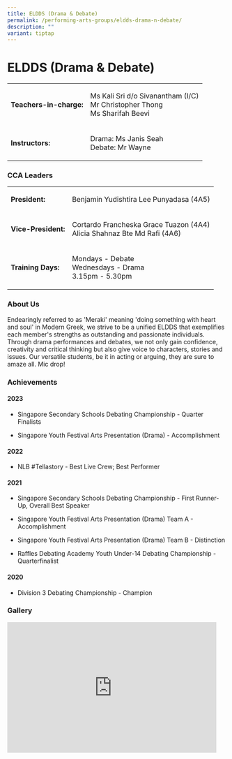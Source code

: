 ```yaml
---
title: ELDDS (Drama & Debate)
permalink: /performing-arts-groups/eldds-drama-n-debate/
description: ""
variant: tiptap
---
```

<h1>ELDDS (Drama &amp; Debate)</h1>
<table style="minWidth: 50px">
<colgroup>
<col>
<col>
</colgroup>
<tbody>
<tr>
<td rowspan="1" colspan="1">
<p><strong>Teachers-in-charge:</strong>
</p>
</td>
<td rowspan="1" colspan="1">
<p>Ms Kali Sri d/o Sivanantham (I/C)
<br>Mr Christopher Thong
<br>Ms Sharifah Beevi</p>
</td>
</tr>
<tr>
<td rowspan="1" colspan="1">
<p><strong>Instructors:</strong>
</p>
</td>
<td rowspan="1" colspan="1">
<p>Drama: Ms Janis Seah
<br>Debate: Mr Wayne</p>
</td>
</tr>
</tbody>
</table>
<h3>CCA Leaders</h3>
<table style="minWidth: 50px">
<colgroup>
<col>
<col>
</colgroup>
<tbody>
<tr>
<td rowspan="1" colspan="1">
<p><strong>President:</strong>
</p>
</td>
<td rowspan="1" colspan="1">
<p>Benjamin Yudishtira Lee Punyadasa (4A5)</p>
</td>
</tr>
<tr>
<td rowspan="1" colspan="1">
<p><strong>Vice-President:</strong>
</p>
</td>
<td rowspan="1" colspan="1">
<p>Cortardo Francheska Grace Tuazon (4A4)
<br>Alicia Shahnaz Bte Md Rafi (4A6)</p>
</td>
</tr>
<tr>
<td rowspan="1" colspan="1">
<p><strong>Training Days:</strong>
</p>
</td>
<td rowspan="1" colspan="1">
<p>Mondays - Debate
<br>Wednesdays - Drama
<br>3.15pm - 5.30pm</p>
</td>
</tr>
</tbody>
</table>
<h3>About Us</h3>
<p>Endearingly referred to as 'Meraki' meaning 'doing something with heart
and soul' in Modern Greek, we strive to be a unified ELDDS that exemplifies
each member's strengths as outstanding and passionate individuals. Through
drama performances and debates, we not only gain confidence, creativity
and critical thinking but also give voice to characters, stories and issues.
Our versatile students, be it in acting or arguing, they are sure to amaze
all. Mic drop!</p>
<h3>Achievements</h3>
<h4>2023</h4>
<ul data-tight="true" class="tight">
<li>
<p>Singapore Secondary Schools Debating Championship - Quarter Finalists</p>
</li>
<li>
<p>Singapore Youth Festival Arts Presentation (Drama) - Accomplishment</p>
</li>
</ul>
<h4>2022</h4>
<ul data-tight="true" class="tight">
<li>
<p>NLB #Tellastory - Best Live Crew; Best Performer</p>
</li>
</ul>
<h4>2021</h4>
<ul data-tight="true" class="tight">
<li>
<p>Singapore Secondary Schools Debating Championship - First Runner-Up, Overall
Best Speaker</p>
</li>
<li>
<p>Singapore Youth Festival Arts Presentation (Drama) Team A - Accomplishment</p>
</li>
<li>
<p>Singapore Youth Festival Arts Presentation (Drama) Team B - Distinction</p>
</li>
<li>
<p>Raffles Debating Academy Youth Under-14 Debating Championship - Quarterfinalist</p>
</li>
</ul>
<h4>2020</h4>
<ul data-tight="true" class="tight">
<li>
<p>Division 3 Debating Championship - Champion</p>
</li>
</ul>
<h3>Gallery</h3>
<div class="iframe-wrapper">
<iframe height="299" width="480" allowfullscreen="true" frameborder="0" src="https://docs.google.com/presentation/d/e/2PACX-1vQsdGWX5Pco8WBKMMnIQkbn0D-AdPFyXyLk6HXqbZq4XYPkdC6C4Hwr4VEnxS6ZZ2G-ge0JbAcwbxDM/embed?start=true&amp;loop=true&amp;delayms=3000"></iframe>
</div>
<p></p>